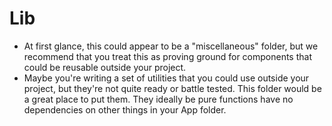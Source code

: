 # Lib
* At first glance, this could appear to be a "miscellaneous" folder, but we recommend that you treat this as proving ground for components that could be reusable outside your project.
* Maybe you're writing a set of utilities that you could use outside your project, but they're not quite ready or battle tested.  This folder would be a great place to put them.  They ideally be pure functions have no dependencies on other things in your App folder.
